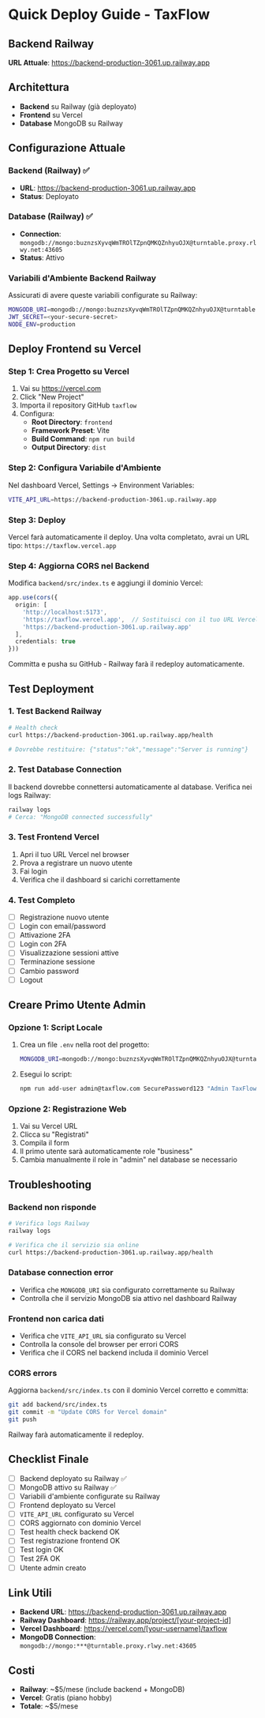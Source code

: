 # Quick Deploy Guide - TaxFlow

## Backend Railway
**URL Attuale**: https://backend-production-3061.up.railway.app

## Architettura
- **Backend** su Railway (già deployato)
- **Frontend** su Vercel
- **Database** MongoDB su Railway

## Configurazione Attuale

### Backend (Railway) ✅
- **URL**: https://backend-production-3061.up.railway.app
- **Status**: Deployato

### Database (Railway) ✅
- **Connection**: `mongodb://mongo:buznzsXyvqWmTROlTZpnQMKQZnhyuOJX@turntable.proxy.rlwy.net:43605`
- **Status**: Attivo

### Variabili d'Ambiente Backend Railway

Assicurati di avere queste variabili configurate su Railway:

```bash
MONGODB_URI=mongodb://mongo:buznzsXyvqWmTROlTZpnQMKQZnhyuOJX@turntable.proxy.rlwy.net:43605
JWT_SECRET=<your-secure-secret>
NODE_ENV=production
```

## Deploy Frontend su Vercel

### Step 1: Crea Progetto su Vercel

1. Vai su https://vercel.com
2. Click "New Project"
3. Importa il repository GitHub `taxflow`
4. Configura:
   - **Root Directory**: `frontend`
   - **Framework Preset**: Vite
   - **Build Command**: `npm run build`
   - **Output Directory**: `dist`

### Step 2: Configura Variabile d'Ambiente

Nel dashboard Vercel, Settings → Environment Variables:

```bash
VITE_API_URL=https://backend-production-3061.up.railway.app
```

### Step 3: Deploy

Vercel farà automaticamente il deploy. Una volta completato, avrai un URL tipo:
`https://taxflow.vercel.app`

### Step 4: Aggiorna CORS nel Backend

Modifica `backend/src/index.ts` e aggiungi il dominio Vercel:

```typescript
app.use(cors({
  origin: [
    'http://localhost:5173',
    'https://taxflow.vercel.app',  // Sostituisci con il tuo URL Vercel
    'https://backend-production-3061.up.railway.app'
  ],
  credentials: true
}))
```

Committa e pusha su GitHub - Railway farà il redeploy automaticamente.

## Test Deployment

### 1. Test Backend Railway

```bash
# Health check
curl https://backend-production-3061.up.railway.app/health

# Dovrebbe restituire: {"status":"ok","message":"Server is running"}
```

### 2. Test Database Connection

Il backend dovrebbe connettersi automaticamente al database. Verifica nei logs Railway:

```bash
railway logs
# Cerca: "MongoDB connected successfully"
```

### 3. Test Frontend Vercel

1. Apri il tuo URL Vercel nel browser
2. Prova a registrare un nuovo utente
3. Fai login
4. Verifica che il dashboard si carichi correttamente

### 4. Test Completo

- [ ] Registrazione nuovo utente
- [ ] Login con email/password
- [ ] Attivazione 2FA
- [ ] Login con 2FA
- [ ] Visualizzazione sessioni attive
- [ ] Terminazione sessione
- [ ] Cambio password
- [ ] Logout

## Creare Primo Utente Admin

### Opzione 1: Script Locale

1. Crea un file `.env` nella root del progetto:
   ```bash
   MONGODB_URI=mongodb://mongo:buznzsXyvqWmTROlTZpnQMKQZnhyuOJX@turntable.proxy.rlwy.net:43605
   ```

2. Esegui lo script:
   ```bash
   npm run add-user admin@taxflow.com SecurePassword123 "Admin TaxFlow"
   ```

### Opzione 2: Registrazione Web

1. Vai su Vercel URL
2. Clicca su "Registrati"
3. Compila il form
4. Il primo utente sarà automaticamente role "business"
5. Cambia manualmente il role in "admin" nel database se necessario

## Troubleshooting

### Backend non risponde
```bash
# Verifica logs Railway
railway logs

# Verifica che il servizio sia online
curl https://backend-production-3061.up.railway.app/health
```

### Database connection error
- Verifica che `MONGODB_URI` sia configurato correttamente su Railway
- Controlla che il servizio MongoDB sia attivo nel dashboard Railway

### Frontend non carica dati
- Verifica che `VITE_API_URL` sia configurato su Vercel
- Controlla la console del browser per errori CORS
- Verifica che il CORS nel backend includa il dominio Vercel

### CORS errors
Aggiorna `backend/src/index.ts` con il dominio Vercel corretto e committa:
```bash
git add backend/src/index.ts
git commit -m "Update CORS for Vercel domain"
git push
```

Railway farà automaticamente il redeploy.

## Checklist Finale

- [ ] Backend deployato su Railway ✅
- [ ] MongoDB attivo su Railway ✅
- [ ] Variabili d'ambiente configurate su Railway
- [ ] Frontend deployato su Vercel
- [ ] `VITE_API_URL` configurato su Vercel
- [ ] CORS aggiornato con dominio Vercel
- [ ] Test health check backend OK
- [ ] Test registrazione frontend OK
- [ ] Test login OK
- [ ] Test 2FA OK
- [ ] Utente admin creato

## Link Utili

- **Backend URL**: https://backend-production-3061.up.railway.app
- **Railway Dashboard**: https://railway.app/project/[your-project-id]
- **Vercel Dashboard**: https://vercel.com/[your-username]/taxflow
- **MongoDB Connection**: `mongodb://mongo:***@turntable.proxy.rlwy.net:43605`

## Costi

- **Railway**: ~$5/mese (include backend + MongoDB)
- **Vercel**: Gratis (piano hobby)
- **Totale**: ~$5/mese